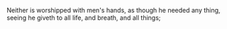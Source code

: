 Neither is worshipped with men's hands, as though he needed any thing, seeing he giveth to all life, and breath, and all things;
